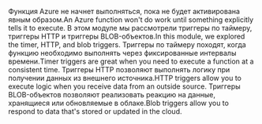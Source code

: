 <span data-ttu-id="85e2a-101">Функция Azure не начнет выполняться, пока не будет активирована явным образом.</span><span class="sxs-lookup"><span data-stu-id="85e2a-101">An Azure function won't do work until something explicitly tells it to execute.</span></span> <span data-ttu-id="85e2a-102">В этом модуле мы рассмотрели триггеры по таймеру, триггеры HTTP и триггеры BLOB-объектов.</span><span class="sxs-lookup"><span data-stu-id="85e2a-102">In this module, we explored the timer, HTTP, and blob triggers.</span></span> <span data-ttu-id="85e2a-103">Триггеры по таймеру походят, когда функцию необходимо выполнять через фиксированные интервалы времени.</span><span class="sxs-lookup"><span data-stu-id="85e2a-103">Timer triggers are great when you need to execute a function at a consistent time.</span></span> <span data-ttu-id="85e2a-104">Триггеры HTTP позволяют выполнять логику при получении данных из внешнего источника.</span><span class="sxs-lookup"><span data-stu-id="85e2a-104">HTTP triggers allow you to execute logic when you receive data from an outside source.</span></span> <span data-ttu-id="85e2a-105">Триггеры BLOB-объектов позволяют реализовать реакцию на данные, хранящиеся или обновляемые в облаке.</span><span class="sxs-lookup"><span data-stu-id="85e2a-105">Blob triggers allow you to respond to data that's stored or updated in the cloud.</span></span>

